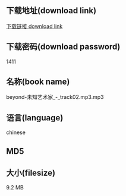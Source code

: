 ## 下载地址(download link)
[下载链接 download link](https://tutu365.netlify.app/?s=beyond-%E6%9C%AA%E7%9F%A5%E8%89%BA%E6%9C%AF%E5%AE%B6_-_track02.mp3)

## 下载密码(download password)
1411

## 名称(book name)
beyond-未知艺术家_-_track02.mp3.mp3

## 语言(language)
chinese

## MD5


## 大小(filesize)
9.2 MB
